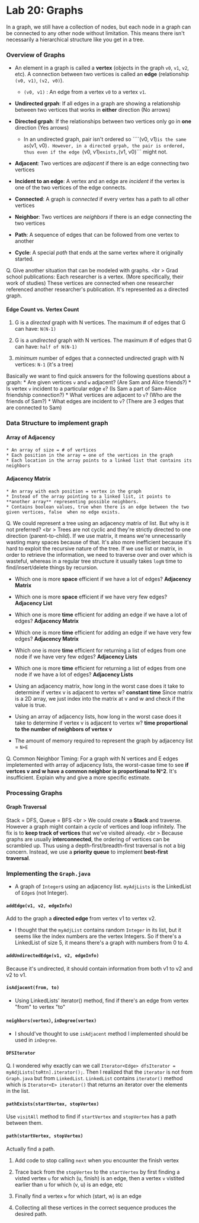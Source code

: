 Lab 20: Graphs
===

In a graph, we still have a collection of nodes, but each node in a graph can be connected to any other node without limitation. This means there isn't necessarily a hierarchical structure like you get in a tree. 

### Overview of Graphs
* An element in a graph is called a **vertex** (objects in the graph ```v0```, ```v1```, ```v2```, etc). A connection between two vertices is called an **edge** (relationship ```(v0, v1)```, ```(v2, v0)```). 
    * ```(v0, v1)``` : An edge from a vertex ```v0``` to a vertex ```v1```.

* **Undirected grpah**: If all edges in a graph are showing a relationship between two vertices that works in **either** direction (No arrows)

* **Directed grpah**: If the relationships between two vertices only go in **one** direction (Yes arrows) 
    
    * In an undirected graph, pair isn't ordered so ````(v0, v1)``` is the same as ```(v1, v0)```. However, in a directed grpah, the pair is ordered, thus even if the edge ```(v0, v1)``` exists, ```(v1, v0)``` might not.

* **Adjacent**: Two vertices are *adjacent* if there is an edge connecting two vertices

* **Incident to an edge**: A vertex and an edge are *incident* if the vertex is one of the two vertices of the edge connects.

* **Connected**: A graph is *connected* if every vertex has a path to all other vertices

* **Neighbor**: Two vertices are *neighbors* if there is an edge connecting the two vertices

* **Path**: A sequence of edges that can be followed from one vertex to another

* **Cycle**: A special *path* that ends at the same vertex where it originally started.

Q. Give another situation that can be modeled with graphs. <br \>
Grad school publications: Each researcher is a vertex. (More specifically, their work of studies) These vertices are connected when one researcher referenced another researcher's publication. It's represented as a directed graph.

#### Edge Count vs. Vertex Count
1. G is a *directed* graph with N vertices. The maximum # of edges that G can have: ```N(N-1)```

2. G is a *undirected* graph with N vertices. The maximum # of edges that G can have: ```half of N(N-1)```

3. *minimum* number of edges that a connected undirected graph with N vertices: ```N-1``` (it's a tree)

Basically we want to find quick answers for the following questions about a graph:
    * Are given vertices ```v``` and ```w``` adjacent? (Are Sam and Alice friends?)
    * Is vertex ```v``` incident to a particular edge ```e```? (Is Sam a part of Sam-Alice friendship connection?)
    * What vertices are adjacent to ```v```? (Who are the friends of Sam?)
    * What edges are incident to ```v```? (There are 3 edges that are connected to Sam)

### Data Structure to implement graph
#### Array of Adjacency
    * An array of size = # of vertices 
    * Each position in the array = one of the vertices in the graph
    * Each location in the array points to a linked list that contains its neighbors

#### Adjacency Matrix
    * An array with each position = vertex in the graph
    * Instead of the array pointing to a linked list, it points to **another array** representing possible neighbors.
    * Contains boolean values, true when there is an edge between the two given vertices, false  when no edge exists.

Q. We could represent a tree using an adjacency matrix of list. But why is it not preferred? <br \>
Trees are not cyclic and they're strictly directed to one direction (parent-to-child). If we use matrix, it means we're unnecessarily wasting many spaces because of that. It's also more inefficient because it's hard to exploit the recursive nature of the tree. If we use list or matrix, in order to retrieve the information, we need to traverse over and over which is wasteful, whereas in a regular tree structure it usually takes ```logN``` time to find/insert/delete things by recursion.

* Which one is more **space** efficient if we have a lot of edges? **Adjacency Matrix**

* Which one is more **space** efficient if we have very few edges? **Adjacency List**

* Which one is more **time** efficient for adding an edge if we have a lot of edges? **Adjacency Matrix**

* Which one is more **time** efficient for adding an edge if we have very few edges? **Adjacency Matrix**

* Which one is more **time** efficient for returning a list of edges from one node if we have very few edges? **Adjacency Lists**

* Which one is more **time** efficient for returning a list of edges from one node if we have a lot of edges? **Adjacency Lists**

* Using an adjacency matrix, how long in the worst case does it take to determine if vertex v is adjacent to vertex w? **constant time** Since matrix is a 2D array, we just index into the matrix at v and w and check if the value is true.

* Using an array of adjacency lists, how long in the worst case does it take to determine if vertex v is adjacent to vertex w? **time proportional to the number of neighbors of vertex v**

* The amount of memory required to represent the graph by adjacency list = ```N+E```

Q. Common Neighbor Timing: For a graph with N vertices and E edges impletemented with array of adjacency lists, the worst-casae time to see **if vertces v and w have a common neighbor is proportional to N^2**. It's insufficient. Explain why and give a more specific estimate.

### Processing Graphs
#### Graph Traversal
Stack = DFS, Queue = BFS <br \>
We could create a **Stack** and traverse. However a graph might contain a *cycle* of vertices and loop infinitely. The fix is to **keep track of vertices** that we've visited already. <br \>
Because graphs are usually **interconnected**, the ordering of vertices can be scrambled up. Thus using a depth-first/breadth-first traversal is not a big concern. Instead, we use a **priority queue** to implement **best-first traversal**.

### Implementing the ```Graph.java```
- A graph of ```Integer```s using an adjacency list. ```myAdjLists``` is the LinkedList of ```Edge```s (not Integer).

#### ```addEdge(v1, v2, edgeInfo)```
Add to the graph a **directed edge** from vertex v1 to vertex v2. 
    
* I thought that the ```myAdjList``` contains random ```Integer``` in its list, but it seems like the index numbers are the vertex Integers. So if there's a LinkedList of size 5, it means there's a graph with numbers from 0 to 4.

#### ```addUndirectedEdge(v1, v2, edgeInfo)```
Because it's undirected, it should contain information from both v1 to v2 and v2 to v1.

#### ```isAdjacent(from, to)```
* Using LinkedLists' iterator() method, find if there's an edge from vertex "from" to vertex "to"

#### ```neighbors(vertex)```, ```inDegree(vertex)```
* I should've thought to use ```isAdjacent``` method I implemented should be used in ```inDegree```.

#### ```DFSIterator```
Q. I wondered why exactly can we call ```Iterator<Edge> dfsIterator = myAdjLists[toRtn].iterator();```. Then I realized that the ```iterator``` is not from ```Graph.java``` but from ```LinkedList```. ```LinkedList``` contains ```iterator()``` method which is ```Iterator<E> iterator()``` that returns an iterator over the elements in the list. 

#### ```pathExists(startVertex, stopVertex)```
Use ```visitAll``` method to find if ```startVertex``` and ```stopVertex``` has a path between them.

#### ```path(startVertex, stopVertex)```
Actually find a path. 

1. Add code to stop calling ```next``` when you encounter the finish vertex

2. Trace back from the ```stopVertex``` to the ```startVertex``` by first finding a visted vertex ```u``` for which (u, finish) is an edge, then a vertex ```v``` vistited earlier than u for which (v, u) is an edge, etc

3. Finally find a vertex ```w``` for which (start, w) is an edge

4. Collecting all these vertices in the correct sequence produces the desired path.



